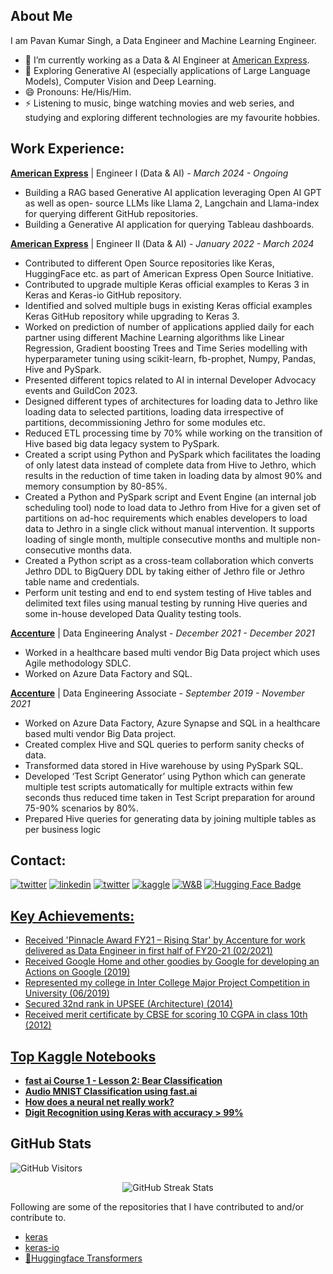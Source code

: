 ## About Me
I am Pavan Kumar Singh, a Data Engineer and Machine Learning Engineer.
- 🔭 I’m currently working as a Data & AI Engineer at [American Express](https://www.americanexpress.com).
- 🌱 Exploring Generative AI (especially applications of Large Language Models), Computer Vision and Deep Learning.
- 😄 Pronouns: He/His/Him.
- ⚡ Listening to music, binge watching movies and web series, and studying and exploring different technologies are my favourite hobbies.


## Work Experience:

[**American Express**](https://www.americanexpress.com/) | Engineer I (Data & AI) - *March 2024 - Ongoing*
- Building a RAG based Generative AI application leveraging Open AI GPT as well as open-
source LLMs like Llama 2, Langchain and Llama-index for querying different GitHub 
repositories. 
- Building a Generative AI application for querying Tableau dashboards.

[**American Express**](https://www.americanexpress.com/) | Engineer II (Data & AI) - *January 2022 - March 2024*
- Contributed to different Open Source repositories like Keras, HuggingFace etc. as part of American Express Open Source Initiative. 
- Contributed to upgrade multiple Keras official examples to Keras 3 in Keras and Keras-io 
GitHub repository. 
- Identified and solved multiple bugs in existing Keras official examples Keras GitHub 
repository while upgrading to Keras 3. 
- Worked on prediction of number of applications applied daily for each partner using different 
Machine Learning algorithms like Linear Regression, Gradient boosting Trees and Time 
Series modelling with hyperparameter tuning using scikit-learn, fb-prophet, Numpy, Pandas, Hive and PySpark. 
- Presented different topics related to AI in internal Developer Advocacy events and GuildCon 2023. 
- Designed different types of architectures for loading data to Jethro like loading data to 
selected partitions, loading data irrespective of partitions, decommissioning Jethro for some 
modules etc. 
- Reduced ETL processing time by 70% while working on the transition of Hive based big data 
legacy system to PySpark. 
- Created a script using Python and PySpark which facilitates the loading of only latest data 
instead of complete data from Hive to Jethro, which results in the reduction of time taken in 
loading data by almost 90% and memory consumption by 80-85%. 
- Created a Python and PySpark script and Event Engine (an internal job scheduling tool) 
node to load data to Jethro from Hive for a given set of partitions on ad-hoc requirements 
which enables developers to load data to Jethro in a single click without manual intervention. 
It supports loading of single month, multiple consecutive months and multiple non-
consecutive months data. 
- Created a Python script as a cross-team collaboration which converts Jethro DDL to 
BigQuery DDL by taking either of Jethro file or Jethro table name and credentials. 
- Perform unit testing and end to end system testing of Hive tables and delimited text files 
using manual testing by running Hive queries and some in-house developed Data Quality 
testing tools.

[**Accenture**](https://www.accenture.com/) | Data Engineering Analyst - *December 2021 - December 2021*
- Worked in a healthcare based multi vendor Big Data project which uses Agile methodology SDLC.
- Worked on Azure Data Factory and SQL.

[**Accenture**](https://www.accenture.com/) | Data Engineering Associate - *September 2019 - November 2021*    
- Worked on Azure Data Factory, Azure Synapse and SQL in a healthcare based multi vendor 
Big Data project. 
- Created complex Hive and SQL queries to perform sanity checks of data. 
- Transformed data stored in Hive warehouse by using PySpark SQL. 
- Developed ‘Test Script Generator’ using Python which can generate multiple test scripts 
automatically for multiple extracts within few seconds thus reduced time taken in Test Script 
preparation for around 75-90% scenarios by 80%. 
- Prepared Hive queries for generating data by joining multiple tables as per business logic              

## Contact:

<a href="mailto:pavan.kumar.singh1507@gmail.com" target="_blank"><img src="https://img.shields.io/badge/Gmail-D14836?style=for-the-badge&logo=gmail&logoColor=white" alt="twitter"></a>
<a href="https://www.linkedin.com/in/pavan-kumar-singh-1507/" target="_blank"><img src="https://img.shields.io/badge/LinkedIn-0077B5?style=for-the-badge&logo=linkedin&logoColor=white" alt="linkedin"></a>
<a href="https://twitter.com/martian_2050" target="_blank"><img src="https://img.shields.io/badge/Twitter-1DA1F2?style=for-the-badge&logo=twitter&logoColor=white" alt="twitter"></a>
<a href="https://www.kaggle.com/pksX01" target="_blank"><img src="https://img.shields.io/badge/Kaggle-20BEFF?style=for-the-badge&logo=Kaggle&logoColor=white" alt="kaggle"></a>
<a href="https://wandb.ai/pksX01" target="_blank"><img src="https://img.shields.io/badge/Weights_&_Biases-FFBE00?style=for-the-badge&logo=WeightsAndBiases&logoColor=white" alt="W&B"></a>
<a href=https://huggingface.co/pksx01 target="_blank"><img src="https://img.shields.io/badge/Hugging Face-yellow?style=for-the-badge&logo=huggingface&logoColor=white" alt="Hugging Face Badge"/>

## Key Achievements:
- Received 'Pinnacle Award FY21 – Rising Star' by Accenture for work delivered as Data 
Engineer in first half of FY20-21 (02/2021) 
- Received Google Home and other goodies by Google for developing an Actions on Google 
(2019) 
- Represented my college in Inter College Major Project Competition in University (06/2019) 
- Secured 32nd rank in UPSEE (Architecture) (2014) 
- Received merit certificate by CBSE for scoring 10 CGPA in class 10th (2012)

## Top Kaggle Notebooks
- [**fast ai Course 1 - Lesson 2: Bear Classification**](https://www.kaggle.com/code/pksx01/fast-ai-course-1-lesson-2-bear-classification)
- [**Audio MNIST Classification using fast.ai**](https://www.kaggle.com/code/pksx01/audio-mnist-classification-using-fast-ai)
- [**How does a neural net really work?**](https://www.kaggle.com/code/pksx01/how-does-a-neural-net-really-work)
- [**Digit Recognition using Keras with accuracy > 99%**](https://www.kaggle.com/code/pksx01/digit-recognition-using-keras-with-accuracy-99)

## GitHub Stats

<p>
    <img class="center" alt="GitHub Visitors" src="https://visitor-badge.laobi.icu/badge?page_id=pksX01.pksX01"/>
</p>

<p align="center"> 
    <img src="https://github-readme-stats.vercel.app/api?username=pksX01&count_private=true&show_icons=true&count_private=true&theme=radical" alt="GitHub Streak Stats"/>
    <br>
</p>

Following are some of the repositories that I have contributed to and/or contribute to.
- [keras](https://github.com/keras-team/keras)
- [keras-io](https://github.com/keras-team/keras)
- [🤗Huggingface Transformers](https://github.com/huggingface/transformers)
